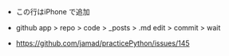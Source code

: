 <link rel="stylesheet" type="text/css" href="/assets/css/styles.css">


* この行はiPhone で追加

 
* github app > repo > code > _posts > .md edit > commit > wait

* https://github.com/jamad/practicePython/issues/145
